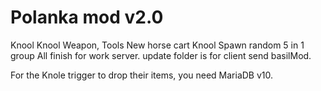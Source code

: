 # Polanka mod v2.0

Knool
Knool Weapon, Tools
New horse cart
Knool Spawn random 5 in 1 group
All finish for work server. 
update folder is for client send basilMod.

For the Knole trigger to drop their items, you need MariaDB v10.